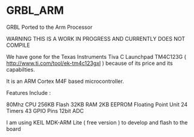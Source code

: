 GRBL_ARM
========

GRBL Ported to the Arm Processor

WARNING THIS IS A WORK IN PROGRESS AND CURRENTLY DOES NOT COMPILE

We have gone for the Texas Instruments Tiva C Launchpad TM4C123G ( http://www.ti.com/tool/ek-tm4c123gxl ) because of its price and its capabilties.

It is an ARM Cortex M4F based microcontroller.

Features Include :

80Mhz CPU
256KB Flash
32KB RAM
2KB EEPROM
Floating Point Unit
24 Timers
43 GPIO Pins
12bit ADC


I am using KEIL MDK-ARM Lite ( free version ) to develop and flash to the board